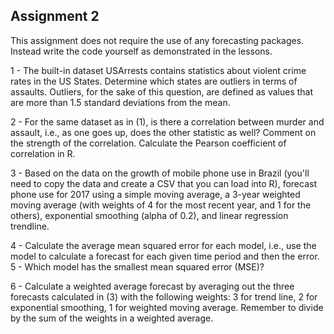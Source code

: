 ## Assignment 2
This assignment does not require the use of any forecasting packages. Instead write the code yourself as demonstrated in the lessons.

1 - The built-in dataset USArrests contains statistics about violent crime rates in the US States. Determine which states are outliers in terms of assaults. Outliers, for the sake of this question, are defined as values that are more than 1.5 standard deviations from the mean.

2 - For the same dataset as in (1), is there a correlation between murder and assault, i.e., as one goes up, does the other statistic as well? Comment on the strength of the correlation. Calculate the Pearson coefficient of correlation in R.

3 - Based on the data on the growth of mobile phone use in Brazil (you'll need to copy the data and create a CSV that you can load into R), forecast phone use for 2017 using a simple moving average, a 3-year weighted moving average (with weights of 4 for the most recent year, and 1 for the others), exponential smoothing (alpha of 0.2), and linear regression trendline.

4 - Calculate the average mean squared error for each model, i.e., use the model to calculate a forecast for each given time period and then the error.
5 - Which model has the smallest mean squared error (MSE)?

6 - Calculate a weighted average forecast by averaging out the three forecasts calculated in (3) with the following weights: 3 for trend line, 2 for exponential smoothing, 1 for weighted moving average. Remember to divide by the sum of the weights in a weighted average.
